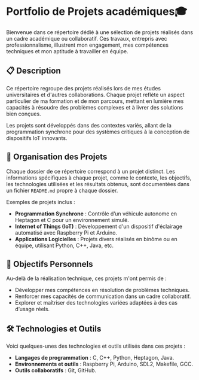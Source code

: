 # Portfolio de Projets académiques🎓

Bienvenue dans ce répertoire dédié à une sélection de projets réalisés dans un cadre académique ou collaboratif. Ces travaux, entrepris avec professionnalisme, illustrent mon engagement, mes compétences techniques et mon aptitude à travailler en équipe.

## 📋 Description

Ce répertoire regroupe des projets réalisés lors de mes études universitaires et d'autres collaborations. Chaque projet reflète un aspect particulier de ma formation et de mon parcours, mettant en lumière mes capacités à résoudre des problèmes complexes et à livrer des solutions bien conçues. 

Les projets sont développés dans des contextes variés, allant de la programmation synchrone pour des systèmes critiques à la conception de dispositifs IoT innovants.  

## 📁 Organisation des Projets

Chaque dossier de ce répertoire correspond à un projet distinct. Les informations spécifiques à chaque projet, comme le contexte, les objectifs, les technologies utilisées et les résultats obtenus, sont documentées dans un fichier `README.md` propre à chaque dossier.

Exemples de projets inclus :
- **Programmation Synchrone** : Contrôle d’un véhicule autonome en Heptagon et C pour un environnement simulé.
- **Internet of Things (IoT)** : Développement d'un dispositif d'éclairage automatisé avec Raspberry Pi et Arduino.
- **Applications Logicielles** : Projets divers réalisés en binôme ou en équipe, utilisant Python, C++, Java, etc.


## 🌟 Objectifs Personnels

Au-delà de la réalisation technique, ces projets m'ont permis de :
- Développer mes compétences en résolution de problèmes techniques.
- Renforcer mes capacités de communication dans un cadre collaboratif.
- Explorer et maîtriser des technologies variées adaptées à des cas d’usage réels.

## 🛠️ Technologies et Outils

Voici quelques-unes des technologies et outils utilisés dans ces projets :
- **Langages de programmation** : C, C++, Python, Heptagon, Java.
- **Environnements et outils** : Raspberry Pi, Arduino, SDL2, Makefile, GCC.
- **Outils collaboratifs** : Git, GitHub.
